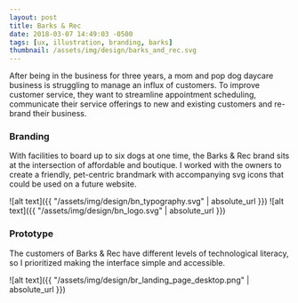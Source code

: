 ```yaml
---
layout: post
title: Barks & Rec
date: 2018-03-07 14:49:03 -0500
tags: [ux, illustration, branding, barks]
thumbnail: /assets/img/design/barks_and_rec.svg
---
```


After being in the business for three years, a mom and pop dog daycare business is struggling to manage an influx of customers. To improve customer service, they want to streamline appointment scheduling, communicate their service offerings to new and existing customers and re-brand their business.

### Branding

With facilities to board up to six dogs at one time, the Barks & Rec brand sits at the intersection of affordable and boutique. I worked with the owners to create a friendly, pet-centric brandmark with accompanying svg icons that could be used on a future website.

![alt text]({{ "/assets/img/design/bn_typography.svg" | absolute_url }})
![alt text]({{ "/assets/img/design/bn_logo.svg" | absolute_url }})

### Prototype

The customers of Barks & Rec have different levels of technological literacy, so I prioritized making the interface simple and accessible.

![alt text]({{ "/assets/img/design/br_landing_page_desktop.png" | absolute_url }})
